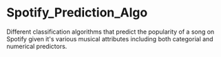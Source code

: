 # Spotify_Prediction_Algo
Different classification algorithms that predict the popularity of a song on Spotify given it's various musical attributes including both categorial and numerical predictors.
